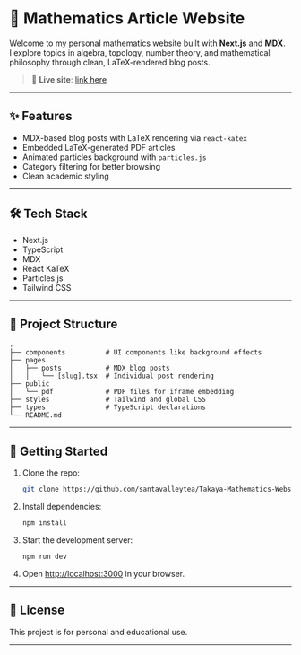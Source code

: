 # 📘 Mathematics Article Website

Welcome to my personal mathematics website built with **Next.js** and **MDX**.  
I explore topics in algebra, topology, number theory, and mathematical philosophy through clean, LaTeX-rendered blog posts.

> 🔗 **Live site**: [link here](https://takaya-mathematics-website.vercel.app/)

---

## ✨ Features

- MDX-based blog posts with LaTeX rendering via `react-katex`
- Embedded LaTeX-generated PDF articles
- Animated particles background with `particles.js`
- Category filtering for better browsing
- Clean academic styling

---

## 🛠️ Tech Stack

- Next.js
- TypeScript
- MDX
- React KaTeX
- Particles.js
- Tailwind CSS

---

## 📁 Project Structure

```
.
├── components          # UI components like background effects
├── pages
│   ├── posts           # MDX blog posts
│   │   └── [slug].tsx  # Individual post rendering
├── public
│   └── pdf             # PDF files for iframe embedding
├── styles              # Tailwind and global CSS
├── types               # TypeScript declarations
└── README.md
```

---

## 🚀 Getting Started

1. Clone the repo:
   ```bash
   git clone https://github.com/santavalleytea/Takaya-Mathematics-Website.git
   ```

2. Install dependencies:
   ```bash
   npm install
   ```

3. Start the development server:
   ```bash
   npm run dev
   ```

4. Open [http://localhost:3000](http://localhost:3000) in your browser.

---

## 📄 License

This project is for personal and educational use.

---
